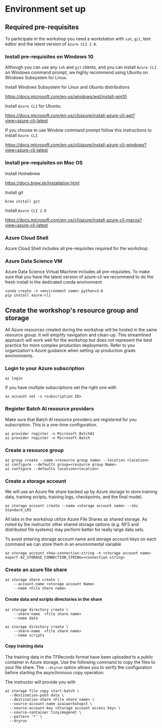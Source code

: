 # Environment set up

## Required pre-requisites
To participate in the workshop you need a workstation with  `ssh`, `git`, text editor and the latest version of `Azure CLI 2.0`. 

### Install pre-requisites on Windows 10

Although you can use any `ssh` and `git` clients, and you can install `Azure CLI` on Windows command prompt, we highly recommend using  Ubuntu on Windows Subsystem for Linux.

Install Windows Subsystem for Linux and Ubuntu distributions

https://docs.microsoft.com/en-us/windows/wsl/install-win10

Install `Azure CLI` for Ubuntu.

https://docs.microsoft.com/en-us/cli/azure/install-azure-cli-apt?view=azure-cli-latest

If you choose to use Window command prompt follow this instructions to install `Azure CLI`

https://docs.microsoft.com/en-us/cli/azure/install-azure-cli-windows?view=azure-cli-latest

### Install pre-requisites on Mac OS

Install Homebrew

https://docs.brew.sh/Installation.html

Install git
```
brew install git
```

Install `Azure CLI 2.0`

https://docs.microsoft.com/en-us/cli/azure/install-azure-cli-macos?view=azure-cli-latest

### Azure Cloud Shell
Azure Cloud Shell includes all pre-requisites required for the workshop.

### Azure Data Science VM
Azure Data Science Virtual Machine includes all pre-requisites. To make sure that you have the latest version of azure-cli we recommend to do the fresh install in the dedicated conda environment
```
conda create -n <environment name> python=3.6 
pip install azure-cli
```


## Create the workshop's resource group and storage
All Azure resources created during the workshop will be hosted in the same resource group. It will simplify navigation and clean-up. This streamlined approach will work well for the workshop but does not represent the best practice for more complex production deployments. Refer to you organization's Azure guidance when setting up production grade environments.


### Login to your Azure subscription
```
az login
```
If you have multiple subscriptions set the right one with
```
az account set -s <subscription ID>
```
### Register Batch AI resource providers
Make sure that Batch AI resource providers are registered for you subscription. This is a one-time configuration.
```
az provider register -n Microsoft.BatchAI
az provider register -n Microsoft.Batch
```
### Create a resource group

```
az group create --name <resource group name> --location <location>
az configure --defaults group=<resource group Name>
az configure --defaults location=<location>
```

### Create a storage account 
We will use an Azure file share backed up by  Azure storage to store training data, training scripts, training logs, checkpoints, and the final model.
```
az storage account create --name <storage account name> --sku Standard_LRS
```
All labs in the workshop utilize Azure File Shares as shared storage. As noted by the instructor other shared storage options (e.g. NFS and distributed file systems) may perform better for really large data sets.

To avoid entering storage account name and storage account keys on each command we can store them in an environmental variable
```
az storage account show-connection-string -n <storage account name>
export AZ_STORAGE_CONNECTION_STRING=<connection string>
```


### Create an azure file share
```
az storage share create \
    --account-name <storage account Name> 
    --name <File share name>
```

#### Create data and scripts directories in the share
```
az storage directory create \
    --share-name  <file share name>
    --name data
    
az storage directory create \
    --share-name  <file share name>
    --name scripts
```

#### Copy training data
The training data in the TFRecords format have been uploaded to a public container in Azure storage. Use the following command to copy the files to your file share. The `--dryrun` option allows you to verify the configuration before starting the asynchronous copy operation.

The instructor will provide you with <Storage account access key>
    

```
az storage file copy start-batch \
  --destination-path data \
  --destination-share <File share name> \
  --source-account-name azaiworkshopst \
  --source-account-key <Storage account access key> \
  --source-container tinyimagenet \
  --pattern '*' \
  --dryrun
```
